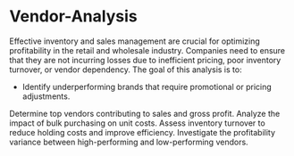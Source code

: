 # Vendor-Analysis

Effective inventory and sales management are crucial for optimizing profitability in the retail
and wholesale industry. Companies need to ensure that they are not incurring losses due to
inefficient pricing, poor inventory turnover, or vendor dependency. The goal of this analysis
is to:

* Identify underperforming brands that require promotional or pricing adjustments.

Determine top vendors contributing to sales and gross profit.
 Analyze the impact of bulk purchasing on unit costs.
 Assess inventory turnover to reduce holding costs and improve efficiency.
 Investigate the profitability variance between high-performing and low-performing
 vendors.
